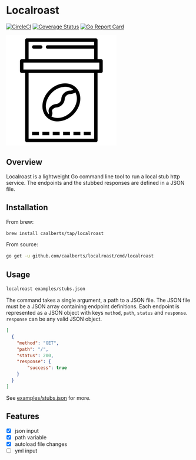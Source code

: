 # Localroast

[![CircleCI](https://circleci.com/gh/caalberts/localroast/tree/master.svg?style=svg)](https://circleci.com/gh/caalberts/localroast/tree/master)
[![Coverage Status](https://coveralls.io/repos/github/caalberts/localroast/badge.svg?branch=master)](https://coveralls.io/github/caalberts/localroast?branch=master)
[![Go Report Card](https://goreportcard.com/badge/github.com/caalberts/localroast)](https://goreportcard.com/report/github.com/caalberts/localroast)

![localroast](coffee.png)

## Overview

Localroast is a lightweight Go command line tool to run a local stub http service. The endpoints and the stubbed responses are defined in a JSON file.

## Installation

From brew:

```sh
brew install caalberts/tap/localroast
```

From source:

```sh
go get -u github.com/caalberts/localroast/cmd/localroast
```

## Usage

```sh
localroast examples/stubs.json
```

The command takes a single argument, a path to a JSON file. The JSON file must be a JSON array containing endpoint definitions. Each endpoint is represented as a JSON object with keys `method`, `path`, `status` and `response`. `response` can be any valid JSON object.
```json
[
  {
    "method": "GET",
    "path": "/",
    "status": 200,
    "response": {
        "success": true
    }
  }
]
```

See [examples/stubs.json](examples/stubs.json) for more.

## Features

- [x] json input
- [x] path variable
- [x] autoload file changes
- [ ] yml input
